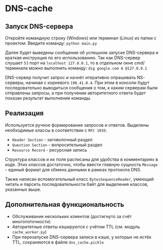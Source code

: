 # DNS-cache

Запуск DNS-сервера
-
Откройте командную строку (Windows) или терминал (Linux) из папки с проектом. Введите команду: 
```python main.py```

Далее будет выведены сообщение об успешном запуске DNS-сервера и краткая инструкция по его использованию. Так как DNS-сервер слушает ```53``` порт на ```localhost 127.0.0.1```, то в отдельном окне cmd/терминала можно выполнить команду:
```dig google.com A @127.0.0.1```

DNS-сервер получит запрос и начнёт итеративно опрашивать NS-серверы, начиная с корневого ```198.41.0.4```. При этом в консоли будут последовательно выводиться сообщения о том, к каким серверам были отправлены запросы, а при получении авторитетного ответа будет показан результат выполнения команды.

Реализация
-
Используется ручное формирование запросов и ответов. Выделены необходимые классы в соответствии с ```RFC 1035```:
- ```Header Section``` - заговолочный раздел
- ```Question Section``` - вопросительный раздел
- ```Resource Record``` - ресурсная запись

Структура классов и их поля расписаны для удобства в комментариях в коде. Этих классов достаточно, чтобы ввести главную сущность ```Message``` - единый формат для обмена данными в рамках протокола DNS.

Также написан вспомогательный класс ```BytesSequenceReader```, умеющий читать и парсить последовательности байт для выделения классов, указанных выше.

Дополнительная функциональность
-
- Обслуживание нескольких клиентов (достигнуто за счёт многопоточности)
- Авторитетные ответы кэшируются с учётом TTL (см. модуль ```cache_worker.py```)
- При перезапуске DNS-сервера записи в кэше, у которых не истёк TTL, сохраняются в файле ```dns_cache.pickle```